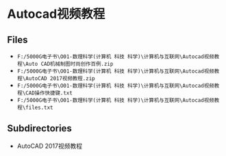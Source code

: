 # Autocad视频教程

## Files

- `F:/5000G电子书\O01-数理科学(计算机 科技 科学)\计算机与互联网\Autocad视频教程\Auto CAD机械制图时尚创作百例.zip`
- `F:/5000G电子书\O01-数理科学(计算机 科技 科学)\计算机与互联网\Autocad视频教程\AutoCAD 2017视频教程.zip`
- `F:/5000G电子书\O01-数理科学(计算机 科技 科学)\计算机与互联网\Autocad视频教程\CAD操作快捷键.txt`
- `F:/5000G电子书\O01-数理科学(计算机 科技 科学)\计算机与互联网\Autocad视频教程\files.txt`

## Subdirectories

- AutoCAD 2017视频教程
